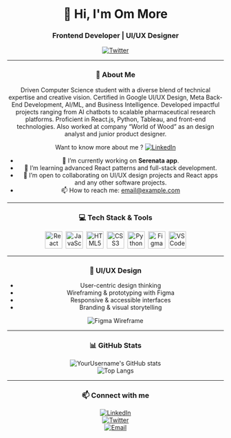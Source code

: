 <!--
README.md for Frontend Developer with UI/UX, React, HTML, CSS, JavaScript, Python skills.
-->

<div align="center">

# 👋 Hi, I'm **Om More**  
### Frontend Developer | UI/UX Designer  


[![Twitter](https://img.shields.io/badge/-Twitter-1DA1F2?style=for-the-badge&logo=twitter&logoColor=white)](https://twitter.com/yourhandle)  

---

### 🚀 About Me
Driven Computer Science student with a diverse blend of technical expertise and creative vision. Certified in Google UI/UX Design, Meta Back-End Development, AI/ML, and Business Intelligence. Developed impactful projects ranging from AI chatbots to scalable pharmaceutical research platforms. Proficient in React.js, Python, Tableau, and front-end technologies. Also worked at company “World of Wood” as an design analyst and junior product designer.

Want to know more about me ? [![LinkedIn](https://img.shields.io/badge/-LinkedIn-blue?style=for-the-badge&logo=linkedin&logoColor=white)](https://linkedin.com/in/yourprofile)  

- 🔭 I’m currently working on **Serenata app**.
- 🌱 I’m learning advanced React patterns and full-stack development.
- 👯 I’m open to collaborating on UI/UX design projects and React apps and any other software projects.
- 📫 How to reach me: [email@example.com](mailto:opm281706@gmail.com) 

---

### 💻 Tech Stack & Tools

<div>
  <img alt="React" src="https://cdn.jsdelivr.net/gh/devicons/devicon/icons/react/react-original.svg" width="40" height="40" />&nbsp;
  <img alt="JavaScript" src="https://cdn.jsdelivr.net/gh/devicons/devicon/icons/javascript/javascript-original.svg" width="40" height="40" />&nbsp;
  <img alt="HTML5" src="https://cdn.jsdelivr.net/gh/devicons/devicon/icons/html5/html5-original.svg" width="40" height="40" />&nbsp;
  <img alt="CSS3" src="https://cdn.jsdelivr.net/gh/devicons/devicon/icons/css3/css3-original.svg" width="40" height="40" />&nbsp;
  <img alt="Python" src="https://cdn.jsdelivr.net/gh/devicons/devicon/icons/python/python-original.svg" width="40" height="40" />&nbsp;
  <img alt="Figma" src="https://cdn.jsdelivr.net/gh/devicons/devicon/icons/figma/figma-original.svg" width="40" height="40" />&nbsp;
  <img alt="VS Code" src="https://cdn.jsdelivr.net/gh/devicons/devicon/icons/vscode/vscode-original.svg" width="40" height="40" />
</div>

---

### 🎨 UI/UX Design

- User-centric design thinking  
- Wireframing & prototyping with Figma  
- Responsive & accessible interfaces  
- Branding & visual storytelling  

![Figma Wireframe](https://cdn.dribbble.com/users/14268/screenshots/1934129/attachments/39004/wireframe_ui_kit_dribbble_1x.png)  

---

### 📊 GitHub Stats

![YourUsername's GitHub stats](https://github-readme-stats.vercel.app/api?username=yourusername&show_icons=true&theme=radical&count_private=true)  
![Top Langs](https://github-readme-stats.vercel.app/api/top-langs/?username=yourusername&layout=compact&theme=radical)

---

### 📫 Connect with me

[![LinkedIn](https://img.shields.io/badge/-LinkedIn-blue?style=flat-square&logo=linkedin&logoColor=white)](https://linkedin.com/in/yourprofile)  
[![Twitter](https://img.shields.io/badge/-Twitter-1DA1F2?style=flat-square&logo=twitter&logoColor=white)](https://twitter.com/yourhandle)  
[![Email](https://img.shields.io/badge/-Email-D14836?style=flat-square&logo=gmail&logoColor=white)](mailto:email@example.com)  

</div>
